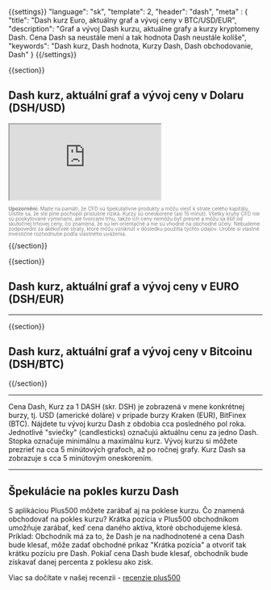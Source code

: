 ﻿{{settings}}
  "language": "sk",
  "template": 2,
  "header": "dash",
  "meta" : {
    "title": "Dash kurz Euro, aktuálny graf a vývoj ceny v BTC/USD/EUR",
    "description": "Graf a vývoj Dash kurzu, aktuálne grafy a kurzy kryptomeny Dash. Cena Dash sa neustále mení a tak hodnota Dash neustále kolíše",
    "keywords": "Dash kurz, Dash hodnota, Kurzy Dash, Dash obchodovanie, Dash"
  }
{{/settings}}




{{section}}

## Dash kurz, aktuální graf a vývoj ceny v Dolaru **(DSH/USD)** 

<div class="container kurz">
<a href="http://blog.forexsrovnavac.cz/plus500cz"></a>
<a href="http://blog.forexsrovnavac.cz/plus500cz"></a>
<iframe src="http://marketools.plus500.com/Widgets/InstrumentChartContainer?hl=cs&cty=CZ&id=66349&tags=widg+chart+bitcoin&pl=2&instSymb=DSHUSD"></iframe>
</div>
<div class="alert">
    <font size="1" color="grey" face="">
    <p style="line-height:100%"> 
        <strong>Upozornění:</strong>
                Majte na pamäti, že CFD sú špekulatívne produkty a môžu viesť k strate celého kapitálu. Uistite sa, že ste plne pochopili príslušné riziká. Kurzy sú oneskorené (asi 15 minút). Všetky kruhy CFD nie sú poskytované výmenami, ale tvorcami trhu, takže ich ceny nemôžu byť presné a môžu sa líšiť od skutočnej trhovej ceny, čo znamená, že sú len orientačné a nie sú vhodné na obchodné účely. Nebudeme zodpovední za akékoľvek straty, ktoré môžu vzniknúť v dôsledku použitia týchto údajov. Urobte si vlastné investičné rozhodnutie podľa vlastného uváženia.</p>
    </font>
</div>
{{/section}}

{{section}}
## Dash kurz, aktuální graf a vývoj ceny v EURO **(DSH/EUR)**

<!-- TradingView Widget BEGIN -->
<script type="text/javascript" src="https://d33t3vvu2t2yu5.cloudfront.net/tv.js"></script>
<script type="text/javascript">
new TradingView.widget({
  "width": "100%",
  "height": 400,
  "symbol": "KRAKEN:DASHEUR",
  "interval": "D",
  "timezone": "Etc/UTC",
  "theme": "White",
  "style": "1",
  "locale": "en",
  "toolbar_bg": "#f1f3f6",
  "allow_symbol_change": true,
  "hideideas": true,
  "show_popup_button": true,
  "popup_width": "1000",
  "popup_height": "650",
});

</script>
<!-- TradingView Widget END -->
- - -

{{section}}


## Dash kurz, aktuální graf a vývoj ceny v Bitcoinu **(DSH/BTC)**

<!-- TradingView Widget BEGIN -->
<script type="text/javascript" src="https://d33t3vvu2t2yu5.cloudfront.net/tv.js"></script>
<script type="text/javascript">
new TradingView.widget({
  "width": "100%",
  "height": 400,
  "symbol": "BITFINEX:DSHBTC",
  "interval": "D",
  "timezone": "Etc/UTC",
  "theme": "White",
  "style": "1",
  "locale": "en",
  "toolbar_bg": "#f1f3f6",
  "allow_symbol_change": true,
  "hideideas": true,
  "show_popup_button": true,
  "popup_width": "1000",
  "popup_height": "650",
});

</script>
<!-- TradingView Widget END -->

{{/section}}
- - -
Cena Dash, Kurz za 1 DASH (skr. DSH) je zobrazená v mene konkrétnej burzy, tj. USD (americké doláre) v prípade burzy Kraken (EUR), BitFinex (BTC). Nájdete tu vývoj kurzu Dash z obdobia cca posledného pol roka. Jednotlivé "sviečky" (candlesticks) označujú aktuálnu cenu za jedno Dash. Stopka označuje minimálnu a maximálnu kurz. Vývoj kurzu si môžete prezrieť na cca 5 minútových grafoch, až po ročnej grafy. Kurz Dash sa zobrazuje s cca 5 minútovým oneskorením.
- - -


## Špekulácie na pokles kurzu Dash

S aplikáciou Plus500 môžete zarábať aj na poklese kurzu. Čo znamená obchodovať na pokles kurzu? Krátka pozícia v Plus500 obchodníkom umožňuje zarábať, keď cena daného aktíva, ktoré obchodujeme klesá. Príklad: Obchodník má za to, že Dash je na nadhodnotené a cena Dash bude klesať, môže zadať obchodné príkaz "Krátka pozícia" a otvoriť tak krátku pozíciu pre Dash. Pokiaľ cena Dash bude klesať, obchodník bude získavať danej percenta z poklesu ako zisk.

Viac sa dočítate v našej recenzii - [recenzie plus500](http://forexsrovnavac.cz/sk/plus500)




